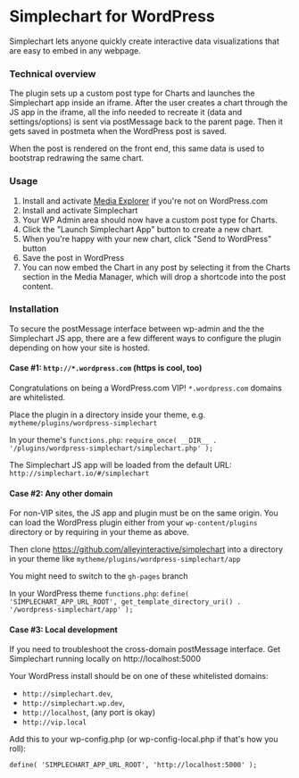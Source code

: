 # Simplechart for WordPress

Simplechart lets anyone quickly create interactive data visualizations that are easy to embed in any webpage.

### Technical overview

The plugin sets up a custom post type for Charts and launches the Simplechart app inside an iframe. After the user creates a chart through the JS app in the iframe, all the info needed to recreate it (data and settings/options) is sent via postMessage back to the parent page. Then it gets saved in postmeta when the WordPress post is saved.

When the post is rendered on the front end, this same data is used to bootstrap redrawing the same chart.

### Usage

1. Install and activate [Media Explorer](https://github.com/Automattic/media-explorer) if you're not on WordPress.com
1. Install and activate Simplechart
1. Your WP Admin area should now have a custom post type for Charts.
1. Click the "Launch Simplechart App" button to create a new chart.
1. When you're happy with your new chart, click "Send to WordPress" button
1. Save the post in WordPress
1. You can now embed the Chart in any post by selecting it from the Charts section in the Media Manager, which will drop a shortcode into the post content.

### Installation

To secure the postMessage interface between wp-admin and the the Simplechart JS app, there are a few different ways to configure the plugin depending on how your site is hosted.

#### Case #1: `http://*.wordpress.com` (https is cool, too)

Congratulations on being a WordPress.com VIP! `*.wordpress.com` domains are whitelisted.

Place the plugin in a directory inside your theme, e.g.  `mytheme/plugins/wordpress-simplechart`

In your theme's `functions.php`:
`require_once( __DIR__ . '/plugins/wordpress-simplechart/simplechart.php' );`

The Simplechart JS app will be loaded from the default URL:
`http://simplechart.io/#/simplechart`

#### Case #2: Any other domain

For non-VIP sites, the JS app and plugin must be on the same origin. You can load the WordPress plugin either from your `wp-content/plugins` directory or by requiring in your theme as above.

Then clone https://github.com/alleyinteractive/simplechart into a directory in your theme like `mytheme/plugins/wordpress-simplechart/app`

You might need to switch to the `gh-pages` branch

In your WordPress theme `functions.php`:
`define( 'SIMPLECHART_APP_URL_ROOT', get_template_directory_uri() . '/wordpress-simplechart/app' );`

#### Case #3: Local development

If you need to troubleshoot the cross-domain postMessage interface. Get Simplechart running locally on http://localhost:5000

Your WordPress install should be on one of these whitelisted domains:

* `http://simplechart.dev`,
* `http://simplechart.wp.dev`,
* `http://localhost`, (any port is okay)
* `http://vip.local`

Add this to your wp-config.php (or wp-config-local.php if that's how you roll):

`define( 'SIMPLECHART_APP_URL_ROOT', 'http://localhost:5000' );`